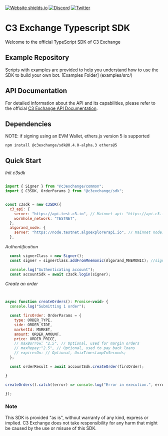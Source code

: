[![Website shields.io](https://img.shields.io/website-up-down-green-red/http/shields.io.svg)](https://c3.io)
[![Discord](https://badgen.net/badge/icon/discord?icon=discord&label)](https://discord.com/invite/ebn5jR39te)
[![Twitter](https://badgen.net/badge/icon/twitter?icon=twitter&label)](https://twitter.com/C3protocol)

# C3 Exchange Typescript SDK

Welcome to the official TypeScript SDK of C3 Exchange 



## Example Repository

Scripts with examples are provided to help you understand how to use the SDK to build your own bot. [Examples Folder] (examples/src/)

## API Documentation

For detailed information about the API and its capabilities, please refer to the official [C3 Exchange API Documentation](https://docs.c3.io/).

## Dependencies
NOTE: if signing using an EVM Wallet, ethers.js version 5 is supported 

```
npm install @c3exchange/sdk@0.4.0-alpha.3 ethers@5
```
## Quick Start

_Init c3sdk_

```javascript

import { Signer } from "@c3exchange/common";
import { C3SDK, OrderParams } from "@c3exchange/sdk";


const c3sdk = new C3SDK({
  c3_api: {
    server: "https://api.test.c3.io", // Mainnet api: "https://api.c3.io" 
    wormhole_network: "TESTNET",
  },
  algorand_node: {
    server: "https://node.testnet.algoexplorerapi.io", // Mainnet node: "https://node.algoexplorerapi.io" 
  },
```

_Authentification_

```javascript
  const signerClass = new Signer();
  const signer = signerClass.addFromMnemonic(Algorand_MNEMONIC); //signer can also be an EVM signer, check examples folder

  console.log("Authenticating account");
  const accountSdk = await c3sdk.login(signer);

```

_Create an order_

```javascript


async function createOrders(): Promise<void> {
  console.log("Submitting 1 order");

  const firsOrder: OrderParams = {
    type: ORDER_TYPE,
    side: ORDER_SIDE,
    marketId: MARKET,
    amount: ORDER_AMOUNT,
    price: ORDER_PRICE,
    // maxBorrow: "2.5", // Optional, used for margin orders
    // maxRepay:"2.5", // Optional, used to pay back loans
    // expiresOn: // Optional, UnixTimestampInSeconds;
  };

  const orderResult = await accountSdk.createOrder(firsOrder);

}

createOrders().catch((error) => console.log("Error in execution.", error));

});

```


### Note
This SDK is provided "as is", without warranty of any kind, express or implied. C3 Exchange does not take responsibility for any harm that might be caused by the use or misuse of this SDK.